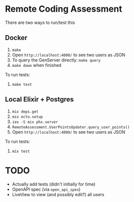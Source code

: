 # Remote Coding Assessment

There are two ways to run/test this

## Docker

1. `make`
2. Open `http://localhost:4000/` to see two users as JSON
3. To query the GenServer directly: `make query`
4. `make down` when finished

To run tests:
1. `make test`

## Local Elixir + Postgres

1. `mix deps.get`
2. `mix ecto.setup`
3. `iex -S mix phx.server`
4. `RemoteAssessment.UserPointsUpdater.query_user_points()`
5. Open `http://localhost:4000/` to see two users as JSON

To run tests:
1. `mix test`

# TODO

- Actually add tests (didn't initially for time)
- OpenAPI spec (via `open_api_spex`)
- LiveView to view (and possibly edit?) all users
